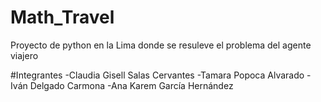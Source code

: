 # Math_Travel
Proyecto de python en la Lima donde se resuleve el problema del agente viajero

#Integrantes 
-Claudia Gisell Salas Cervantes 
-Tamara Popoca Alvarado
-Iván Delgado Carmona
-Ana Karem García Hernández 
